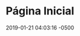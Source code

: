 ---
layout: home
title: Página Inicial
slug: home
categories: home
status: draft
languages: pt
description: Acolhimento para Povos da Floresta em Trânsito
date: 2019-01-21 04:03:16 -0500
permalink: /pt/
---